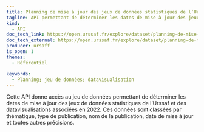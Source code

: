 ```yaml
---
title: Planning de mise à jour des jeux de données statistiques de l’Urssaf et des datavisualisations associées
tagline: API permettant de déterminer les dates de mise à jour des jeux de données statistiques de l’Urssaf et des datavisualisations associées en 2022
kind:
  - API
doc_tech_link: https://open.urssaf.fr/explore/dataset/planning-de-mise-a-jour/api/
doc_tech_external: https://open.urssaf.fr/explore/dataset/planning-de-mise-a-jour/api/
producer: ursaff
is_open: 1
themes:
  - Référentiel

keywords:
  - Planning; jeu de données; datavisualisation
---
```


Cette API donne accès au jeu de données permettant de déterminer les dates de mise à jour des jeux de données statistiques de l’Urssaf et des datavisualisations associées en 2022. Ces données sont classées par thématique, type de publication, nom de la publication, date de mise à jour et toutes autres précisions.
